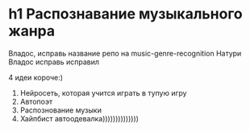 # h1 Распознавание музыкального жанра
Владос, исправь название репо на music-genre-recognition
Натури Владос исправь
исправил

4 идеи короче:)

1. Нейросеть, которая учится играть в тупую игру
2. Автопоэт
3. Распознование музыки
4. Хайпбист автоодевалка))))))))))))))
